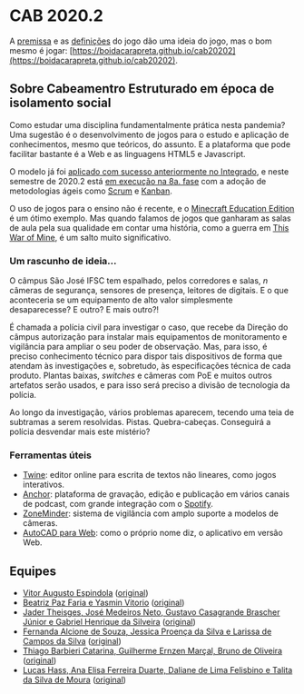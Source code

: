 # CAB 2020.2

A [premissa](https://github.com/boidacarapreta/cab20202/blob/main/premissa.md) e as [definições](https://github.com/boidacarapreta/cab20202/blob/main/definições.md) do jogo dão uma ideia do jogo, mas o bom mesmo é jogar: [https://boidacarapreta.github.io/cab20202](https://boidacarapreta.github.io/cab20202).

## Sobre Cabeamentro Estruturado em época de isolamento social

Como estudar uma disciplina fundamentalmente prática nesta pandemia? Uma sugestão é o desenvolvimento de jogos para o estudo e aplicação de conhecimentos, mesmo que teóricos, do assunto. E a plataforma que pode facilitar bastante é a Web e as linguagens HTML5 e Javascript.

O modelo já foi [aplicado com sucesso anteriormente no Integrado](https://github.com/boidacarapreta/catalogo-de-jogos#no-ifsc-c%C3%A2mpus-s%C3%A3o-jos%C3%A9), e neste semestre de 2020.2 está [em execução na 8a. fase](https://github.com/boidacarapreta/arc20202) com a adoção de metodologias ágeis como [Scrum](https://github.com/boidacarapreta/arc20202/milestones?direction=asc&sort=due_date&state=open) e [Kanban](https://github.com/boidacarapreta/arc20202/projects/1).

O uso de jogos para o ensino não é recente, e o [Minecraft Education Edition](https://education.minecraft.net/) é um ótimo exemplo. Mas quando falamos de jogos que ganharam as salas de aula pela sua qualidade em contar uma história, como a guerra em [This War of Mine](https://notesfrompoland.com/2020/06/18/poland-puts-computer-game-this-war-of-mine-on-school-reading-list/), é um salto muito significativo.

### Um rascunho de ideia...

O câmpus São José IFSC tem espalhado, pelos corredores e salas, _n_ câmeras de segurança, sensores de presença, leitores de digitais. E o que aconteceria se um equipamento de alto valor simplesmente desaparecesse? E outro? E mais outro?!

É chamada a polícia civil para investigar o caso, que recebe da Direção do câmpus autorização para instalar mais equipamentos de monitoramento e vigilância para ampliar o seu poder de observação. Mas, para isso, é preciso conhecimento técnico para dispor tais dispositivos de forma que atendam às investigações e, sobretudo, às especificações técnica de cada produto. Plantas baixas, _switches_ e câmeras com PoE e muitos outros artefatos serão usados, e para isso será preciso a divisão de tecnologia da polícia.

Ao longo da investigação, vários problemas aparecem, tecendo uma teia de subtramas a serem resolvidas. Pistas. Quebra-cabeças. Conseguirá a polícia desvendar mais este mistério?

### Ferramentas úteis

- [Twine](https://twinery.org): editor online para escrita de textos não lineares, como jogos interativos.
- [Anchor](https://anchor.fm): plataforma de gravação, edição e publicação em vários canais de podcast, com grande integração com o [Spotify](https://spotify.com).
- [ZoneMinder](https://zoneminder.com/): sistema de vigilância com amplo suporte a modelos de câmeras.
- [AutoCAD para Web](https://web.autocad.com/): como o próprio nome diz, o aplicativo em versão Web.

## Equipes

- [Vitor Augusto Espindola](https://github.com/boidacarapreta/cab20202-JogoIFSC-jogo-texto) ([original](https://github.com/JogoIFSC/jogo-texto))
- [Beatriz Paz Faria e Yasmin Vitorio](https://github.com/boidacarapreta/cab20202-gameif-jogo-web) ([original](https://github.com/gameif/jogo-web))
- [Jader Theisges, José Medeiros Neto, Gustavo Casagrande Brascher Júnior e Gabriel Henrique da Silveira](https://github.com/boidacarapreta/cab20202-darkzone2-egg-clicker) ([original](https://github.com/darkzone2/egg-clicker))
- [Fernanda Alcione de Souza, Jessica Proença da Silva e Larissa de Campos da Silva](https://github.com/boidacarapreta/cab20202-glass-queens-jogoweb) ([original](https://github.com/glass-queens/jogoweb))
- [Thiago Barbieri Catarina, Guilherme Ernzen Marçal, Bruno de Oliveira](https://github.com/boidacarapreta/cab20202-GamePog-Just-Defuse) ([original](https://github.com/GamePog/Just-Defuse))
- [Lucas Hass, Ana Elisa Ferreira Duarte, Daliane de Lima Felisbino e Talita da Silva de Moura](https://github.com/boidacarapreta/cab20202-OQuartetoFantastico-jogo-web) ([original](https://github.com/OQuartetoFantastico/jogo-web))
